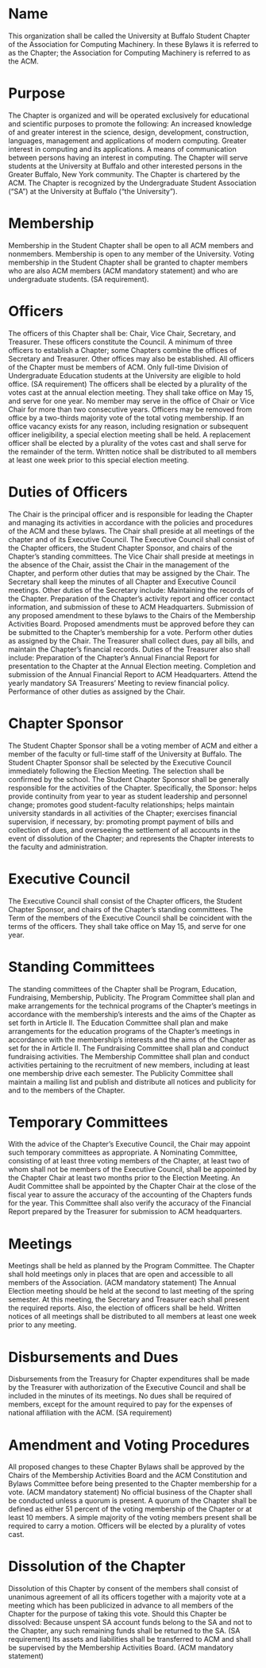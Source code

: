 Name
====

This organization shall be called the University at Buffalo Student
Chapter of the Association for Computing Machinery. In these Bylaws it
is referred to as the Chapter; the Association for Computing Machinery
is referred to as the ACM.

Purpose
=======

The Chapter is organized and will be operated exclusively for
educational and scientific purposes to promote the following: An
increased knowledge of and greater interest in the science, design,
development, construction, languages, management and applications of
modern computing. Greater interest in computing and its applications. A
means of communication between persons having an interest in computing.
The Chapter will serve students at the University at Buffalo and other
interested persons in the Greater Buffalo, New York community. The
Chapter is chartered by the ACM. The Chapter is recognized by the
Undergraduate Student Association (“SA”) at the University at Buffalo
(“the University”).

Membership
==========

Membership in the Student Chapter shall be open to all ACM members and
nonmembers. Membership is open to any member of the University. Voting
membership in the Student Chapter shall be granted to chapter members
who are also ACM members (ACM mandatory statement) and who are
undergraduate students. (SA requirement).

Officers
========

The officers of this Chapter shall be: Chair, Vice Chair, Secretary, and
Treasurer. These officers constitute the Council. A minimum of three
officers to establish a Chapter; some Chapters combine the offices of
Secretary and Treasurer. Other offices may also be established. All
officers of the Chapter must be members of ACM. Only full-time Division
of Undergraduate Education students at the University are eligible to
hold office. (SA requirement) The officers shall be elected by a
plurality of the votes cast at the annual election meeting. They shall
take office on May 15, and serve for one year. No member may serve in
the office of Chair or Vice Chair for more than two consecutive years.
Officers may be removed from office by a two-thirds majority vote of the
total voting membership. If an office vacancy exists for any reason,
including resignation or subsequent officer ineligibility, a special
election meeting shall be held. A replacement officer shall be elected
by a plurality of the votes cast and shall serve for the remainder of
the term. Written notice shall be distributed to all members at least
one week prior to this special election meeting.

Duties of Officers
==================

The Chair is the principal officer and is responsible for leading the
Chapter and managing its activities in accordance with the policies and
procedures of the ACM and these bylaws. The Chair shall preside at all
meetings of the chapter and of its Executive Council. The Executive
Council shall consist of the Chapter officers, the Student Chapter
Sponsor, and chairs of the Chapter’s standing committees. The Vice Chair
shall preside at meetings in the absence of the Chair, assist the Chair
in the management of the Chapter, and perform other duties that may be
assigned by the Chair. The Secretary shall keep the minutes of all
Chapter and Executive Council meetings. Other duties of the Secretary
include: Maintaining the records of the Chapter. Preparation of the
Chapter’s activity report and officer contact information, and
submission of these to ACM Headquarters. Submission of any proposed
amendment to these bylaws to the Chairs of the Membership Activities
Board. Proposed amendments must be approved before they can be submitted
to the Chapter’s membership for a vote. Perform other duties as assigned
by the Chair. The Treasurer shall collect dues, pay all bills, and
maintain the Chapter’s financial records. Duties of the Treasurer also
shall include: Preparation of the Chapter’s Annual Financial Report for
presentation to the Chapter at the Annual Election meeting. Completion
and submission of the Annual Financial Report to ACM Headquarters.
Attend the yearly mandatory SA Treasurers’ Meeting to review financial
policy. Performance of other duties as assigned by the Chair.

Chapter Sponsor
===============

The Student Chapter Sponsor shall be a voting member of ACM and either a
member of the faculty or full-time staff of the University at Buffalo.
The Student Chapter Sponsor shall be selected by the Executive Council
immediately following the Election Meeting. The selection shall be
confirmed by the school. The Student Chapter Sponsor shall be generally
responsible for the activities of the Chapter. Specifically, the
Sponsor: helps provide continuity from year to year as student
leadership and personnel change; promotes good student-faculty
relationships; helps maintain university standards in all activities of
the Chapter; exercises financial supervision, if necessary, by:
promoting prompt payment of bills and collection of dues, and overseeing
the settlement of all accounts in the event of dissolution of the
Chapter; and represents the Chapter interests to the faculty and
administration.

Executive Council
=================

The Executive Council shall consist of the Chapter officers, the Student
Chapter Sponsor, and chairs of the Chapter’s standing committees. The
Term of the members of the Executive Council shall be coincident with
the terms of the officers. They shall take office on May 15, and serve
for one year.

Standing Committees
===================

The standing committees of the Chapter shall be Program, Education,
Fundraising, Membership, Publicity. The Program Committee shall plan and
make arrangements for the technical programs of the Chapter’s meetings
in accordance with the membership’s interests and the aims of the
Chapter as set forth in Article II. The Education Committee shall plan
and make arrangements for the education programs of the Chapter’s
meetings in accordance with the membership’s interests and the aims of
the Chapter as set for the in Article II. The Fundraising Committee
shall plan and conduct fundraising activities. The Membership Committee
shall plan and conduct activities pertaining to the recruitment of new
members, including at least one membership drive each semester. The
Publicity Committee shall maintain a mailing list and publish and
distribute all notices and publicity for and to the members of the
Chapter.

Temporary Committees
====================

With the advice of the Chapter’s Executive Council, the Chair may
appoint such temporary committees as appropriate. A Nominating
Committee, consisting of at least three voting members of the Chapter,
at least two of whom shall not be members of the Executive Council,
shall be appointed by the Chapter Chair at least two months prior to the
Election Meeting. An Audit Committee shall be appointed by the Chapter
Chair at the close of the fiscal year to assure the accuracy of the
accounting of the Chapters funds for the year. This Committee shall also
verify the accuracy of the Financial Report prepared by the Treasurer
for submission to ACM headquarters.

Meetings
========

Meetings shall be held as planned by the Program Committee. The Chapter
shall hold meetings only in places that are open and accessible to all
members of the Association. (ACM mandatory statement) The Annual
Election meeting should be held at the second to last meeting of the
spring semester. At this meeting, the Secretary and Treasurer each shall
present the required reports. Also, the election of officers shall be
held. Written notices of all meetings shall be distributed to all
members at least one week prior to any meeting.

Disbursements and Dues
======================

Disbursements from the Treasury for Chapter expenditures shall be made
by the Treasurer with authorization of the Executive Council and shall
be included in the minutes of its meetings. No dues shall be required of
members, except for the amount required to pay for the expenses of
national affiliation with the ACM. (SA requirement)

Amendment and Voting Procedures
===============================

All proposed changes to these Chapter Bylaws shall be approved by the
Chairs of the Membership Activities Board and the ACM Constitution and
Bylaws Committee before being presented to the Chapter membership for a
vote. (ACM mandatory statement) No official business of the Chapter
shall be conducted unless a quorum is present. A quorum of the Chapter
shall be defined as either 51 percent of the voting membership of the
Chapter or at least 10 members. A simple majority of the voting members
present shall be required to carry a motion. Officers will be elected by
a plurality of votes cast.

Dissolution of the Chapter
==========================

Dissolution of this Chapter by consent of the members shall consist of
unanimous agreement of all its officers together with a majority vote at
a meeting which has been publicized in advance to all members of the
Chapter for the purpose of taking this vote. Should this Chapter be
dissolved: Because unspent SA account funds belong to the SA and not to
the Chapter, any such remaining funds shall be returned to the SA. (SA
requirement) Its assets and liabilities shall be transferred to ACM and
shall be supervised by the Membership Activities Board. (ACM mandatory
statement)
